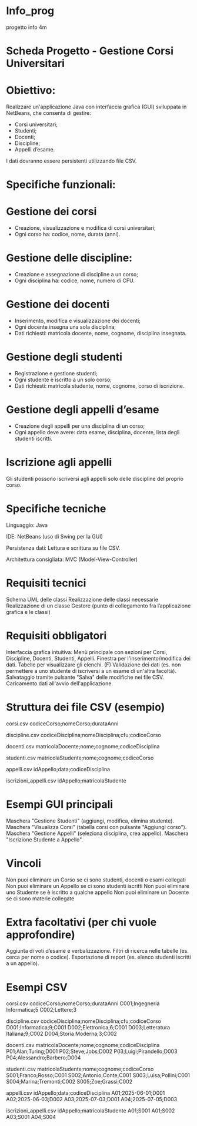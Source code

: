 # Info_prog
progetto info 4m

# Scheda Progetto - Gestione Corsi Universitari

# Obiettivo:

Realizzare un'applicazione Java con interfaccia grafica (GUI) sviluppata in NetBeans, che consenta di gestire:
- Corsi universitari;
- Studenti;
- Docenti;
- Discipline;
- Appelli d’esame.


I dati dovranno essere persistenti utilizzando file CSV.

# Specifiche funzionali:

# Gestione dei corsi
- Creazione, visualizzazione e modifica di corsi universitari;
- Ogni corso ha: codice, nome, durata (anni).


# Gestione delle discipline:
- Creazione e assegnazione di discipline a un corso;
- Ogni disciplina ha: codice, nome, numero di CFU.


# Gestione dei docenti
- Inserimento, modifica e visualizzazione dei docenti;
- Ogni docente insegna una sola disciplina;
- Dati richiesti: matricola docente, nome, cognome, disciplina insegnata.


# Gestione degli studenti
- Registrazione e gestione studenti;
- Ogni studente è iscritto a un solo corso;
- Dati richiesti: matricola studente, nome, cognome, corso di iscrizione.


# Gestione degli appelli d’esame
- Creazione degli appelli per una disciplina di un corso;
- Ogni appello deve avere: data esame, disciplina, docente, lista degli studenti iscritti.


# Iscrizione agli appelli
Gli studenti possono iscriversi agli appelli solo delle discipline del proprio corso.

# Specifiche tecniche
Linguaggio: Java

IDE: NetBeans (uso di Swing per la GUI)

Persistenza dati: Lettura e scrittura su file CSV.

Architettura consigliata: MVC (Model-View-Controller)

# Requisiti tecnici
Schema UML delle classi
Realizzazione delle classi necessarie
Realizzazione di un classe Gestore (punto di collegamento fra l’applicazione grafica e le classi)

# Requisiti obbligatori
Interfaccia grafica intuitiva:
Menù principale con sezioni per Corsi, Discipline, Docenti, Studenti, Appelli.
Finestra per l'inserimento/modifica dei dati.
Tabelle per visualizzare gli elenchi.
(F) Validazione dei dati (es. non permettere a uno studente di iscriversi a un esame di un'altra facoltà).
Salvataggio tramite pulsante "Salva" delle modifiche nei file CSV.
Caricamento dati all'avvio dell'applicazione.

# Struttura dei file CSV (esempio)
corsi.csv
 codiceCorso;nomeCorso;durataAnni


discipline.csv
 codiceDisciplina;nomeDisciplina;cfu;codiceCorso


docenti.csv
 matricolaDocente;nome;cognome;codiceDisciplina


studenti.csv
 matricolaStudente;nome;cognome;codiceCorso


appelli.csv
 idAppello;data;codiceDisciplina


iscrizioni_appelli.csv
 idAppello;matricolaStudente



# Esempi GUI principali
Maschera "Gestione Studenti" (aggiungi, modifica, elimina studente).
Maschera "Visualizza Corsi" (tabella corsi con pulsante "Aggiungi corso").
Maschera "Gestione Appelli" (seleziona disciplina, crea appello).
Maschera "Iscrizione Studente a Appello".



# Vincoli
Non puoi eliminare un Corso se ci sono studenti, docenti o esami collegati
Non puoi eliminare un Appello se ci sono studenti iscritti
Non puoi eliminare uno Studente se è iscritto a qualche appello
Non puoi eliminare un Docente se ci sono materie collegate

# Extra facoltativi (per chi vuole approfondire)
Aggiunta di voti d’esame e verbalizzazione.
Filtri di ricerca nelle tabelle (es. cerca per nome o codice).
Esportazione di report (es. elenco studenti iscritti a un appello).


# Esempi CSV
corsi.csv
codiceCorso;nomeCorso;durataAnni
C001;Ingegneria Informatica;5
C002;Lettere;3


discipline.csv
codiceDisciplina;nomeDisciplina;cfu;codiceCorso
D001;Informatica;9;C001
D002;Elettronica;6;C001
D003;Letteratura Italiana;9;C002
D004;Storia Moderna;3;C002


docenti.csv
matricolaDocente;nome;cognome;codiceDisciplina
P01;Alan;Turing;D001
P02;Steve;Jobs;D002
P03;Luigi;Pirandello;D003
P04;Alessandro;Barbero;D004


studenti.csv
matricolaStudente;nome;cognome;codiceCorso
S001;Franco;Rosso;C001
S002;Antonio;Conte;C001
S003;Luisa;Pollini;C001
S004;Marina;Tremonti;C002
S005;Zoe;Grassi;C002



appelli.csv
idAppello;data;codiceDisciplina
A01;2025-06-01;D001
A02;2025-06-03;D002
A03;2025-07-03;D001
A04;2025-07-05;D003



iscrizioni_appelli.csv
idAppello;matricolaStudente
A01;S001
A01;S002
A03;S001
A04;S004

